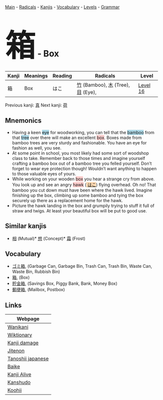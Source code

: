 <style> bigfont {font-size: 100px}</style>
[Main](../README.md) -
[Radicals](../radicals.md) -
[Kanjis](../kanjis.md) -
[Vocabulary](../vocabulary.md) -
[Levels](../levels.md) -
[Grammar](../grammar.md)
# <bigfont> 箱</bigfont> - Box 

| Kanji | Meanings | Reading | Radicals | Level |
| --- | --- | --- | --- | --- |
| 箱 | Box | はこ | [竹](../radicals/竹.md) (Bamboo), [木](../radicals/木.md) (Tree), [目](../radicals/目.md) (Eye),  | [Level 16](../levels/wk_level16.md) |

Previous kanji: [真](真.md) Next kanji: [荷](荷.md) 

## Mnemonics
 * Having a keen <span style="background-color:#ADD8E6"> eye</span> for woodworking, you can tell that the <span style="background-color:#ADD8E6"> bamboo</span> from that <span style="background-color:#ADD8E6"> tree</span> over there will make an excellent <span style="background-color:#ffcccb"> box</span>. Boxes made from bamboo trees are very sturdy and fashionable. You have an eye for fashion as well, you see.
* At some point in school, you most likely had some sort of woodshop class to take. Remember back to those times and imagine yourself crafting a bamboo box out of a bamboo tree you felled yourself. Don’t forget to wear eye protection though! Wouldn’t want anything to happen to those valuable eyes of yours.
* While working on your wooden <span style="background-color:#ffcccb"> box</span> you hear a strange cry from above. You look up and see an angry <span style="background-color:#ffcccb"> hawk</span> (<span style="background-color:#fed8b1"> [はこ](https://jisho.org/search/はこ)</span>) flying overhead. Oh no! That bamboo you cut down must have been where the hawk lived. Imagine finishing up the box, climbing up some bamboo and tying the box securely up there as a replacement home for the hawk.
* Picture the hawk landing in the box and grumpily trying to stuff it full of straw and twigs. At least your beautiful box will be put to good use.


## Similar kanjis
 * [相](相.md) (Mutual)* [想](想.md) (Concept)* [霜](霜.md) (Frost)


## Vocabulary
 * [ゴミ箱](../vocabulary/箱.md), (Garbage Can, Garbage Bin, Trash Can, Trash Bin, Waste Can, Waste Bin, Rubbish Bin)
* [箱](../vocabulary/箱.md), (Box)
* [貯金箱](../vocabulary/箱.md), (Savings Box, Piggy Bank, Bank, Money Box)
* [郵便箱](../vocabulary/箱.md), (Mailbox, Postbox)



## Links 

| Webpage |
| --- |
| [Wanikani          ](https://www.wanikani.com/kanji/箱) |
| [Wiktionary        ](https://en.wiktionary.org/wiki/箱) |
| [Kanji damage      ](http://www.kanjidamage.com/kanji/search?utf8=✓&q=箱) |
| [Jitenon           ](https://jitenon.com/kanji/箱) |
| [Tanoshii japanese ](https://www.tanoshiijapanese.com/dictionary/kanji.cfm?k=箱) |
| [Baike             ](https://baike.baidu.com/item/箱) |
| [Kanji Alive       ](https://app.kanjialive.com/箱) |
| [Kanshudo          ](https://www.kanshudo.com/searchmn?q=箱) |
| [Koohii            ](https://kanji.koohii.com/study/kanji/箱) |
